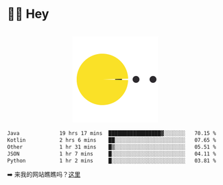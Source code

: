 
# 👋🏻 Hey
<div align="center">
	<br>
	<img src="https://raw.githubusercontent.com/Aniket965/Aniket965/master/pacman.svg?sanitize=true" width="200" height="200">
	<br>
</div>

<!--START_SECTION:waka-->

```text
Java             19 hrs 17 mins  █████████████████▓░░░░░░░   70.15 %
Kotlin           2 hrs 6 mins    ██░░░░░░░░░░░░░░░░░░░░░░░   07.65 %
Other            1 hr 31 mins    █▒░░░░░░░░░░░░░░░░░░░░░░░   05.51 %
JSON             1 hr 7 mins     █░░░░░░░░░░░░░░░░░░░░░░░░   04.11 %
Python           1 hr 2 mins     █░░░░░░░░░░░░░░░░░░░░░░░░   03.81 %
```

<!--END_SECTION:waka-->

 ➡️  来我的网站瞧瞧吗？[这里](https://www.shaolongfei.com)
